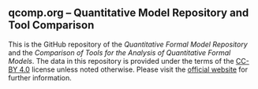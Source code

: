 ## qcomp.org – Quantitative Model Repository and Tool Comparison

This is the GitHub repository of the *Quantitative Formal Model Repository* and the *Comparison of Tools for the Analysis of Quantitative Formal Models*.
The data in this repository is provided under the terms of the [CC-BY 4.0](http://creativecommons.org/licenses/by/4.0/) license unless noted otherwise.
Please visit the [official website](http://qcomp.org/) for further information.
